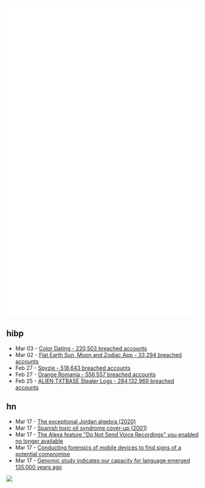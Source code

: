 ![Metrics](https://raw.githubusercontent.com/phixion/phixion/master/metrics.svg)

## hibp

<!--
for https://github.com/phixion/phixion/blob/main/.github/workflows/feeds.yml
-->
<!--START_SECTION:haveibeenpwnd-->
- Mar 03 - [Color Dating - 220,503 breached accounts](https://haveibeenpwned.com/PwnedWebsites#ColorDating)
- Mar 02 - [Flat Earth Sun, Moon and Zodiac App - 33,294 breached accounts](https://haveibeenpwned.com/PwnedWebsites#FlatEarthDave)
- Feb 27 - [Spyzie - 518,643 breached accounts](https://haveibeenpwned.com/PwnedWebsites#Spyzie)
- Feb 27 - [Orange Romania - 556,557 breached accounts](https://haveibeenpwned.com/PwnedWebsites#OrangeRomania)
- Feb 25 - [ALIEN TXTBASE Stealer Logs - 284,132,969 breached accounts](https://haveibeenpwned.com/PwnedWebsites#AlienStealerLogs)
<!--END_SECTION:haveibeenpwnd-->

## hn

<!--
for https://github.com/phixion/phixion/blob/main/.github/workflows/feeds.yml
-->
<!--START_SECTION:hn-->
- Mar 17 - [The exceptional Jordan algebra (2020)](https://cp4space.hatsya.com/2020/10/28/the-exceptional-jordan-algebra/)
- Mar 17 - [Spanish toxic oil syndrome cover-up (2001)](https://www.theguardian.com/education/2001/aug/25/research.highereducation)
- Mar 17 - [The Alexa feature "Do Not Send Voice Recordings" you enabled no longer available](https://discuss.systems/@dev/114161826926246661)
- Mar 17 - [Conducting forensics of mobile devices to find signs of a potential compromise](https://github.com/mvt-project/mvt)
- Mar 17 - [Genomic study indicates our capacity for language emerged 135,000 years ago](https://phys.org/news/2025-03-genomic-capacity-language-emerged-years.html)
<!--END_SECTION:hn-->

<!--
for https://yhype.me
-->
![](https://hit.yhype.me/github/profile?user_id=13013670)
